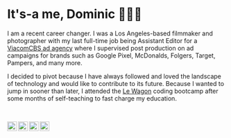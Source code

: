 # It's-a me, Dominic 🙋🏻‍♂️

I am a recent career changer. I was a Los Angeles-based filmmaker and photographer with my last full-time job being Assistant Editor for a [ViacomCBS ad agency](https://www.whosay.com) where I supervised post production on ad campaigns for brands such as Google Pixel, McDonalds, Folgers, Target, Pampers, and many more.

I decided to pivot because I have always followed and loved the landscape of technology and would like to contribute to its future. Because I wanted to jump in sooner than later, I attended the [Le Wagon](https://www.lewagon.com) coding bootcamp after some months of self-teaching to fast charge my education.

<br>

[<img align="left" alt="domferris.com" width="22px" src="https://cdn1.iconfinder.com/data/icons/linecon/512/globe-512.png" />](https://domferris.com)
[<img align="left" alt="domferris | Twitter" width="22px" src="https://cdn2.iconfinder.com/data/icons/social-media-2285/512/1_Twitter_colored_svg-512.png" />](https://twitter.com/domferris)
[<img align="left" alt="domferris | Instagram" width="22px" src="https://cdn2.iconfinder.com/data/icons/social-media-2285/512/1_Instagram_colored_svg_1-512.png" />](https://www.instagram.com/domferris/)
[<img align="left" alt="Dominic Ferris | LinkedIn" width="22px" src="https://cdn2.iconfinder.com/data/icons/social-media-2285/512/1_Linkedin_unofficial_colored_svg-512.png" />](https://www.linkedin.com/in/domferris/)

